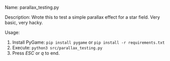 Name: parallax_testing.py

Description: Wrote this to test a simple parallax effect for a star field. Very basic, very hacky.

Usage:
  1. Install PyGame: `pip install pygame` or `pip install -r requirements.txt`
  2. Execute: `python3 src/parallax_testing.py`
  3. Press *ESC* or *q* to end.

